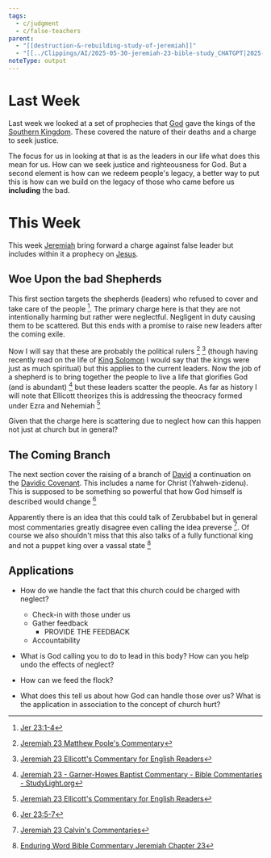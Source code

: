 ```yaml
---
tags:
  - c/judgment
  - c/false-teachers
parent:
  - "[[destruction-&-rebuilding-study-of-jeremiah]]"
  - "[[../Clippings/AI/2025-05-30-jeremiah-23-bible-study_CHATGPT|2025-05-30-jeremiah-23-bible-study_CHATGPT]]"
noteType: output
---
```

[^garner-howes]: [Jeremiah 23 - Garner-Howes Baptist Commentary - Bible Commentaries - StudyLight.org](https://www.studylight.org/commentaries/eng/ghb/jeremiah-23.html)
[^matthew-poole]: [Jeremiah 23 Matthew Poole's Commentary](https://biblehub.com/commentaries/poole/jeremiah/23.htm)
[^ellicott]: [Jeremiah 23 Ellicott's Commentary for English Readers](https://biblehub.com/commentaries/ellicott/jeremiah/23.htm)
[^matthew-henry]: [Jeremiah 23 Commentary - Matthew Henry Commentary on the Whole Bible (Complete)](https://www.biblestudytools.com/commentaries/matthew-henry-complete/jeremiah/23.html)
[^enduring-word]: [Enduring Word Bible Commentary Jeremiah Chapter 23](https://enduringword.com/bible-commentary/jeremiah-23/)
[^john-calvin]: [Jeremiah 23 Calvin's Commentaries](https://biblehub.com/commentaries/calvin/jeremiah/18.htm)
[^john-gill]: [Jeremiah 23 Bible Commentary - John Gill’s Exposition of the Bible \| Christianity.com](https://www.christianity.com/bible/commentary/john-gill/jeremiah/23)

# Last Week
Last week we looked at a set of prophecies that [God](God.md) gave the kings of the [Southern Kingdom](Southern%20Kingdom.md). These covered the nature of their deaths and a charge to seek justice. 

The focus for us in looking at that is as the leaders in our life what does this mean for us. How can we seek justice and righteousness for God. But a second element is how can we redeem people's legacy, a better way to put this is how can we build on the legacy of those who came before us **including** the bad.

# This Week
This week [Jeremiah](../p-jeremiah.md) bring forward a charge against false leader but includes within it a prophecy on [Jesus](../30-Spiritual/33-Resources/33.10-People/jesus.md). 

## Woe Upon the bad Shepherds
This first section targets the shepherds (leaders) who refused to cover and take care of the people [^1]. The primary charge here is that they are not intentionally harming but rather were neglectful. Negligent in duty causing them to be scattered. But this ends with a promise to raise new leaders after the coming exile.

Now I will say that these are probably the political rulers [^matthew-poole] [^ellicott] (though having recently read on the life of [King Solomon](%F0%9F%A7%91King%20Solomon.md) I would say that the kings were just as much spiritual) but this applies to the current leaders. Now the job of a shepherd is to bring together the people to live a life that glorifies God (and is abundant) [^garner-howes] but these leaders scatter the people. As far as history I will note that Ellicott theorizes this is addressing the theocracy formed under Ezra and Nehemiah [^ellicott]

Given that the charge here is scattering due to neglect how can this happen not just at church but in general?

## The Coming Branch
The next section cover the raising of a branch of [David](%F0%9F%A7%91David.md) a continuation on the [Davidic Covenant](Davidic%20Covenant.md). This includes a name for Christ (Yahweh-zidenu). This is supposed to be something so powerful that how God himself is described would change [^2]

Apparently there is an idea that this could talk of Zerubbabel but in general most commentaries greatly disagree even calling the idea preverse [^john-calvin]. Of course we also shouldn't miss that this also talks of a fully functional king and not a puppet king over a vassal state [^enduring-word]

## Applications

- How do we handle the fact that this church could be charged with neglect?
    - Check-in with those under us
    - Gather feedback
        - PROVIDE THE FEEDBACK
    - Accountability

- What is God calling you to do to lead in this body? How can you help undo the effects of neglect?

- How can we feed the flock?

- What does this tell us about how God can handle those over us? What is the application in association to the concept of church hurt?

[^1]: [Jer 23:1-4](Jer%2023.md)
[^2]: [Jer 23:5-7](Jer%2023.md)
